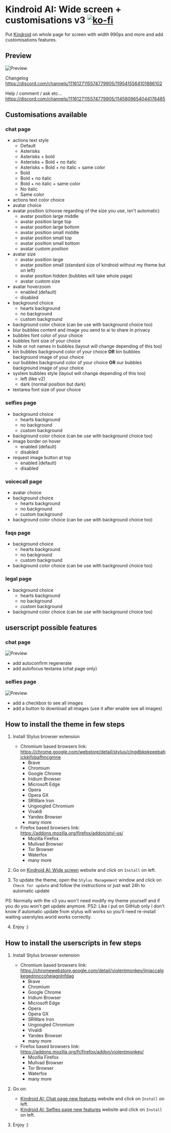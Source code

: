 # Kindroid AI: Wide screen + customisations v3 [![ko-fi](https://ko-fi.com/img/githubbutton_sm.svg)](https://ko-fi.com/breatfr)
Put [Kindroid](https://kindroid.ai/) on whole page for screen with width 990px and more and add customisations features.
## Preview
![Preview](https://raw.githubusercontent.com/breatfr/kindroid/main/preview%20v3.xx.jpg)

Changelog https://discord.com/channels/1116127115574779905/1195415564101886102

Help / comment / ask etc... https://discord.com/channels/1116127115574779905/1145809654044176485

## Customisations available
### chat page
- actions text style
	- Default
	- Asterisks
	- Asterisks + bold
	- Asterisks + Bold + no italic
	- Asterisks + Bold + no italic + same color
	- Bold
	- Bold + no italic
	- Bold + no italic + same color
	- No italic
	- Same color
- actions text color choice
- avatar choice
- avatar position (choose regarding of the size you use, isn't automatic)
	- avatar position large middle
	- avatar position large top
	- avatar position large bottom
	- avatar position small middle
	- avatar position small top
	- avatar position small bottom
	- avatar custom position
- avatar size
	- avatar position large
	- avatar position small (standard size of kindroid without my theme but on left)
	- avatar position hidden (bubbles will take whole page)
	- avatar custom size
- avatar hoverzoom
	- enabled (default)
	- disabled
- background choice
	- hearts background
	- no background
	- custom background
- background color choice (can be use with background choice too)
- blur bubbles content and image you send to ai to share in privacy
- bubbles font color of your choice
- bubbles font size of your choice
- hide or not names in bubbles (layout will change depending of this too)
- kin bubbles background color of your choice **OR** kin bubbles background image of your choice
- our bubbles background color of your choice **OR** our bubbles background image of your choice
- system bubbles style (layout will change depending of this too)
	- left (like v2)
	- dark	(normal position but dark)
- textarea font size of your choice
### selfies page
- background choice
	- hearts background
	- no background
	- custom background
- background color choice (can be use with background choice too)
- image border on hover
	- enabled (default)
	- disabled
- request image button at top
	- enabled (default)
	- disabled
### voicecall page
- avatar choice
- background choice
	- hearts background
	- no background
	- custom background
- background color choice (can be use with background choice too)
### faqs page
- background choice
	- hearts background
	- no background
	- custom background
- background color choice (can be use with background choice too)
### legal page
- background choice
	- hearts background
	- no background
	- custom background
- background color choice (can be use with background choice too)
## userscript possible features
### chat page
![Preview](https://raw.githubusercontent.com/breatfr/kindroid/main/chat%20script%20preview.jpg)
- add autoconfirm regenerate
- add autofocus textarea (chat page only)
### selfies page
![Preview](https://raw.githubusercontent.com/breatfr/kindroid/main/selfies%20script%20preview.jpg)
- add a checkbox to see all images
- add a button to download all images (use it after enable see all images)
## How to install the theme in few steps
1. Install Stylus browser extension
    - Chromium based browsers link: https://chrome.google.com/webstore/detail/stylus/clngdbkpkpeebahjckkjfobafhncgmne
        - Brave
        - Chromium
        - Google Chrome
        - Iridium Browser
        - Microsoft Edge
        - Opera
        - Opera GX
        - SRWare Iron
        - Ungoogled Chromium
        - Vivaldi
        - Yandex Browser
        - many more
    - Firefox based browsers link: https://addons.mozilla.org/firefox/addon/styl-us/
        - Mozilla Firefox
        - Mullvad Browser
        - Tor Browser
        - Waterfox
        - many more

2. Go on [Kindroid AI: Wide screen](https://raw.githubusercontent.com/breatfr/kindroid/master/kindroid.ai_wide_screen_v3.xx.user.css) website and click on `Install` on left.

3. To update the theme, open the `Stylus Management` window and click on `Check for update` and follow the instructions or just wait 24h to automatic update

PS: Normally with the v3 you won't need modify my theme yourself and if you do you won't get update anymore.
PS2: Like i put on GitHub only I don't know if automatic update from stylus will works so you'll need re-install waiting userstyles.world works correctly.

4. Enjoy :)

## How to install the userscripts in few steps
1. Install Stylus browser extension
    - Chromium based browsers link: https://chromewebstore.google.com/detail/violentmonkey/jinjaccalgkegednnccohejagnlnfdag
        - Brave
        - Chromium
        - Google Chrome
        - Iridium Browser
        - Microsoft Edge
        - Opera
        - Opera GX
        - SRWare Iron
        - Ungoogled Chromium
        - Vivaldi
        - Yandex Browser
        - many more
    - Firefox based browsers link: https://addons.mozilla.org/fr/firefox/addon/violentmonkey/
        - Mozilla Firefox
        - Mullvad Browser
        - Tor Browser
        - Waterfox
        - many more

2. Go on:
   - [Kindroid AI: Chat page new features](https://raw.githubusercontent.com/breatfr/kindroid/master/kindroid.ai_chat_page_new_features_v1.xx.user.js) website and click on `Install` on left.
   - [Kindroid AI: Selfies page new features](https://raw.githubusercontent.com/breatfr/kindroid/master/kindroid.ai_selfies_page_new_features_v1.xx.user.js) website and click on `Install` on left.

4. Enjoy :)
